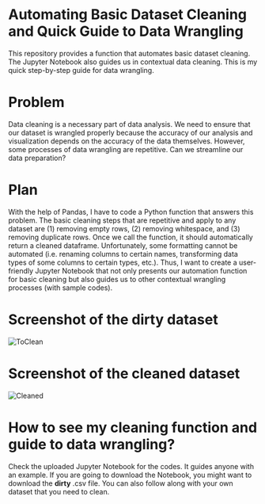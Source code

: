 # Automating Basic Dataset Cleaning and Quick Guide to Data Wrangling
This repository provides a function that automates basic dataset cleaning. The Jupyter Notebook also guides us in contextual data cleaning. This is my quick step-by-step guide for data wrangling.

# Problem
Data cleaning is a necessary part of data analysis. We need to ensure that our dataset is wrangled properly because the accuracy of our analysis and visualization depends on the accuracy of the data themselves. However, some processes of data wrangling are repetitive. Can we streamline our data preparation? 

# Plan
With the help of Pandas, I have to code a Python function that answers this problem. The basic cleaning steps that are repetitive and apply to any dataset are (1) removing empty rows, (2) removing whitespace, and (3) removing duplicate rows. Once we call the function, it should automatically return a cleaned dataframe. Unfortunately, some formatting cannot be automated (i.e. renaming columns to certain names, transforming data types of some columns to certain types, etc.). Thus, I want to create a user-friendly Jupyter Notebook that not only presents our automation function for basic cleaning but also guides us to other contextual wrangling processes (with sample codes). 

# Screenshot of the dirty dataset
![ToClean](https://github.com/marvin-rubia/Automate-Basic-Dataset-Cleaning-and-Guide-to-Data-Wrangling-in-Python/assets/140475770/936268e1-d6a3-4367-8792-35b17b0c1060)

# Screenshot of the cleaned dataset
![Cleaned](https://github.com/marvin-rubia/Automate-Basic-Dataset-Cleaning-and-Guide-to-Data-Wrangling-in-Python/assets/140475770/9ccb0235-b2ea-4ee2-a8eb-0008aba3d229)

# How to see my cleaning function and guide to data wrangling? 
Check the uploaded Jupyter Notebook for the codes. It guides anyone with an example. If you are going to download the Notebook, you might want to download the __dirty__ .csv file. You can also follow along with your own dataset that you need to clean. 

